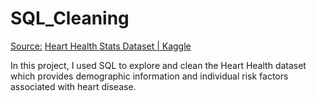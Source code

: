 # SQL_Cleaning
<u>Source:</u> [Heart Health Stats Dataset | Kaggle](https://www.kaggle.com/datasets/mahad049/heart-health-stats-dataset)

In this project, I used SQL to explore and clean the Heart Health dataset which provides demographic information and individual risk factors associated with heart disease. 

